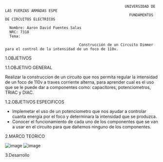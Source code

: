                                                            UNIVERSIDAD DE LAS FUERZAS ARMADAS ESPE
                                                             FUNDAMENTOS DE CIRCUITOS ELECTRICOS
          
      Nombre: Aaron David Fuentes Salas
      NRC: 7318
      Tema:
    
                                      Construcción de un Circuito Dimmer para el control de la intensidad de un foco de 110v.
                                      
  1.OBJETIVOS    
  
  1.1.OBJETIVO GENERAL
  
 Realizar la construccion de un circuito que nos permita regular la intensidad de un foco de 110v a traves corriente alterna, para aprender cual es el uso que se le puede dar a componentes como: capacitores, potenciometros, TRIAC y DIAC.
 
 1.2.OBJETIVOS ESPECIFICOS
 
 * Implemetar el uso de un potenciometro que nos ayudar a controlar cuanta energia por el foco y determinara la intensidad que se produzca.
 * Conocer el funcionamiento de cada uno de los componentes que se van a usar en el circuito para que dañemos ninguno de los componentes.
 
 2.MARCO TEORICO
 
![image](https://user-images.githubusercontent.com/105386939/178123807-8c06d0d3-37ee-4774-9b58-b15c19601598.png)
![image](https://user-images.githubusercontent.com/105386939/178124128-e6f9afc8-0f62-46c2-aec5-c57d2edf9124.png)


3.Desarrollo
 
                                    
    
              
          
